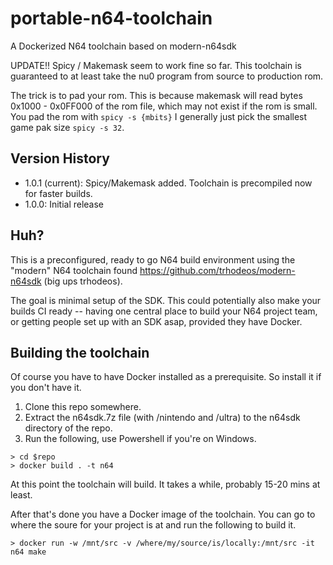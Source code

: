 # portable-n64-toolchain
A Dockerized N64 toolchain based on modern-n64sdk

UPDATE!!
Spicy / Makemask seem to work fine so far.  This toolchain is guaranteed to at least take the nu0 program from source to production rom.

The trick is to pad your rom.  This is because makemask will read bytes 0x1000 - 0x0FF000 of the rom file, which may not exist if the rom is small. You pad the rom with ```spicy -s {mbits}``` I generally just pick the smallest game pak size ```spicy -s 32```.

## Version History
* 1.0.1 (current): Spicy/Makemask added.  Toolchain is precompiled now for faster builds.
* 1.0.0: Initial release

## Huh?
This is a preconfigured, ready to go N64 build environment using the "modern" N64 toolchain found https://github.com/trhodeos/modern-n64sdk (big ups trhodeos).

The goal is minimal setup of the SDK.  This could potentially also make your builds CI ready -- having one central place to build your N64 project team, or getting people set up with an SDK asap, provided they have Docker.

## Building the toolchain
Of course you have to have Docker installed as a prerequisite.  So install it if you don't have it.

1. Clone this repo somewhere.
2. Extract the n64sdk.7z file (with /nintendo and /ultra) to the n64sdk directory of the repo.
3. Run the following, use Powershell if you're on Windows.

```    
> cd $repo
> docker build . -t n64
```

At this point the toolchain will build.  It takes a while, probably 15-20 mins at least.

After that's done you have a Docker image of the toolchain.  You can go to where the soure for your project is at and run the following to build it.

```
> docker run -w /mnt/src -v /where/my/source/is/locally:/mnt/src -it n64 make
```

